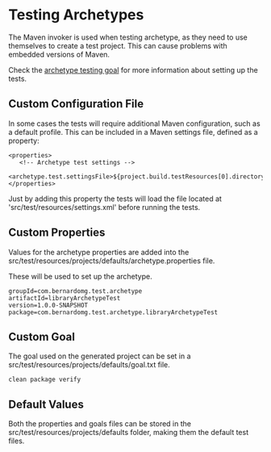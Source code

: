 # Testing Archetypes

The Maven invoker is used when testing archetype, as they need to use themselves to create a test project. This can cause problems with embedded versions of Maven.

Check the [archetype testing goal](http://maven.apache.org/archetype/maven-archetype-plugin/integration-test-mojo.html) for more information about setting up the tests.

## Custom Configuration File

In some cases the tests will require additional Maven configuration, such as a default profile. This can be included in a Maven settings file, defined as a property:

```markup
<properties>
   <!-- Archetype test settings -->
   <archetype.test.settingsFile>${project.build.testResources[0].directory}/settings.xml</archetype.test.settingsFile>
</properties>
```

Just by adding this property the tests will load the file located at 'src/test/resources/settings.xml' before running the tests.

## Custom Properties

Values for the archetype properties are added into the src/test/resources/projects/defaults/archetype.properties file.

These will be used to set up the archetype.

```text
groupId=com.bernardomg.test.archetype
artifactId=libraryArchetypeTest
version=1.0.0-SNAPSHOT
package=com.bernardomg.test.archetype.libraryArchetypeTest
```

## Custom Goal

The goal used on the generated project can be set in a src/test/resources/projects/defaults/goal.txt file.

```text
clean package verify
```

## Default Values

Both the properties and goals files can be stored in the src/test/resources/projects/defaults folder, making them the default test files.

